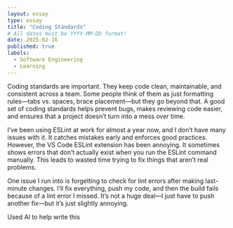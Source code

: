 ```yaml
---
layout: essay
type: essay
title: "Coding Standards"
# All dates must be YYYY-MM-DD format!
date: 2025-02-16
published: true
labels:
  - Software Engineering
  - Learning
---
```




Coding standards are important. They keep code clean, maintainable, and consistent across a team. Some people think of them as just formatting rules—tabs vs. spaces, brace placement—but they go beyond that. A good set of coding standards helps prevent bugs, makes reviewing code easier, and ensures that a project doesn’t turn into a mess over time.

I’ve been using ESLint at work for almost a year now, and I don’t have many issues with it. It catches mistakes early and enforces good practices. However, the VS Code ESLint extension has been annoying. It sometimes shows errors that don’t actually exist when you run the ESLint command manually. This leads to wasted time trying to fix things that aren’t real problems.

One issue I run into is forgetting to check for lint errors after making last-minute changes. I’ll fix everything, push my code, and then the build fails because of a lint error I missed. It’s not a huge deal—I just have to push another fix—but it’s just slightly annoying.



Used AI to help write this
